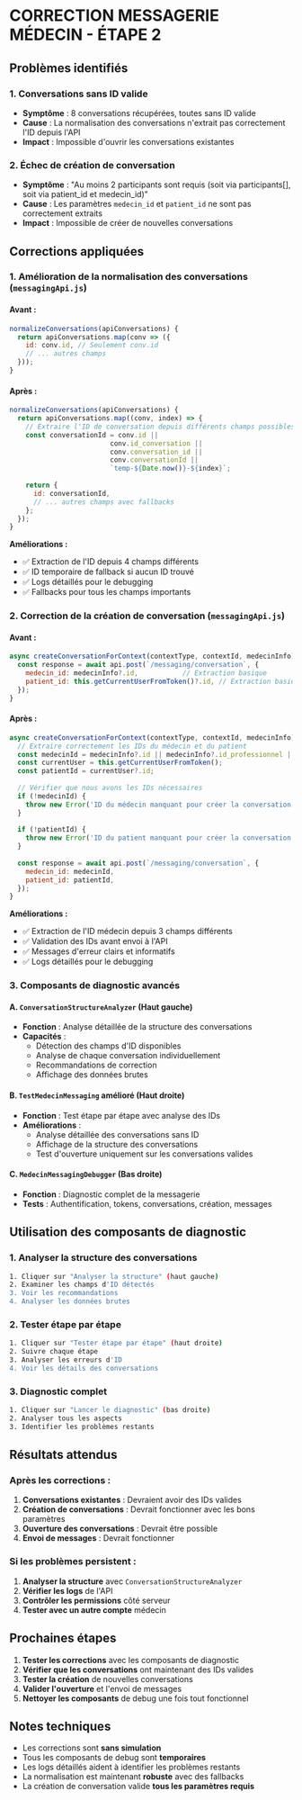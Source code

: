 # CORRECTION MESSAGERIE MÉDECIN - ÉTAPE 2

## Problèmes identifiés

### 1. **Conversations sans ID valide**
- **Symptôme** : 8 conversations récupérées, toutes sans ID valide
- **Cause** : La normalisation des conversations n'extrait pas correctement l'ID depuis l'API
- **Impact** : Impossible d'ouvrir les conversations existantes

### 2. **Échec de création de conversation**
- **Symptôme** : "Au moins 2 participants sont requis (soit via participants[], soit via patient_id et medecin_id)"
- **Cause** : Les paramètres `medecin_id` et `patient_id` ne sont pas correctement extraits
- **Impact** : Impossible de créer de nouvelles conversations

## Corrections appliquées

### 1. **Amélioration de la normalisation des conversations** (`messagingApi.js`)

#### Avant :
```javascript
normalizeConversations(apiConversations) {
  return apiConversations.map(conv => ({
    id: conv.id, // Seulement conv.id
    // ... autres champs
  }));
}
```

#### Après :
```javascript
normalizeConversations(apiConversations) {
  return apiConversations.map((conv, index) => {
    // Extraire l'ID de conversation depuis différents champs possibles
    const conversationId = conv.id || 
                         conv.id_conversation || 
                         conv.conversation_id || 
                         conv.conversationId ||
                         `temp-${Date.now()}-${index}`;
    
    return {
      id: conversationId,
      // ... autres champs avec fallbacks
    };
  });
}
```

**Améliorations :**
- ✅ Extraction de l'ID depuis 4 champs différents
- ✅ ID temporaire de fallback si aucun ID trouvé
- ✅ Logs détaillés pour le debugging
- ✅ Fallbacks pour tous les champs importants

### 2. **Correction de la création de conversation** (`messagingApi.js`)

#### Avant :
```javascript
async createConversationForContext(contextType, contextId, medecinInfo) {
  const response = await api.post(`/messaging/conversation`, {
    medecin_id: medecinInfo?.id,           // Extraction basique
    patient_id: this.getCurrentUserFromToken()?.id, // Extraction basique
  });
}
```

#### Après :
```javascript
async createConversationForContext(contextType, contextId, medecinInfo) {
  // Extraire correctement les IDs du médecin et du patient
  const medecinId = medecinInfo?.id || medecinInfo?.id_professionnel || medecinInfo?.id_medecin;
  const currentUser = this.getCurrentUserFromToken();
  const patientId = currentUser?.id;
  
  // Vérifier que nous avons les IDs nécessaires
  if (!medecinId) {
    throw new Error('ID du médecin manquant pour créer la conversation');
  }
  
  if (!patientId) {
    throw new Error('ID du patient manquant pour créer la conversation');
  }
  
  const response = await api.post(`/messaging/conversation`, {
    medecin_id: medecinId,
    patient_id: patientId,
  });
}
```

**Améliorations :**
- ✅ Extraction de l'ID médecin depuis 3 champs différents
- ✅ Validation des IDs avant envoi à l'API
- ✅ Messages d'erreur clairs et informatifs
- ✅ Logs détaillés pour le debugging

### 3. **Composants de diagnostic avancés**

#### A. **`ConversationStructureAnalyzer`** (Haut gauche)
- **Fonction** : Analyse détaillée de la structure des conversations
- **Capacités** :
  - Détection des champs d'ID disponibles
  - Analyse de chaque conversation individuellement
  - Recommandations de correction
  - Affichage des données brutes

#### B. **`TestMedecinMessaging`** amélioré (Haut droite)
- **Fonction** : Test étape par étape avec analyse des IDs
- **Améliorations** :
  - Analyse détaillée des conversations sans ID
  - Affichage de la structure des conversations
  - Test d'ouverture uniquement sur les conversations valides

#### C. **`MedecinMessagingDebugger`** (Bas droite)
- **Fonction** : Diagnostic complet de la messagerie
- **Tests** : Authentification, tokens, conversations, création, messages

## Utilisation des composants de diagnostic

### 1. **Analyser la structure des conversations**
```bash
1. Cliquer sur "Analyser la structure" (haut gauche)
2. Examiner les champs d'ID détectés
3. Voir les recommandations
4. Analyser les données brutes
```

### 2. **Tester étape par étape**
```bash
1. Cliquer sur "Tester étape par étape" (haut droite)
2. Suivre chaque étape
3. Analyser les erreurs d'ID
4. Voir les détails des conversations
```

### 3. **Diagnostic complet**
```bash
1. Cliquer sur "Lancer le diagnostic" (bas droite)
2. Analyser tous les aspects
3. Identifier les problèmes restants
```

## Résultats attendus

### Après les corrections :
1. **Conversations existantes** : Devraient avoir des IDs valides
2. **Création de conversations** : Devrait fonctionner avec les bons paramètres
3. **Ouverture des conversations** : Devrait être possible
4. **Envoi de messages** : Devrait fonctionner

### Si les problèmes persistent :
1. **Analyser la structure** avec `ConversationStructureAnalyzer`
2. **Vérifier les logs** de l'API
3. **Contrôler les permissions** côté serveur
4. **Tester avec un autre compte** médecin

## Prochaines étapes

1. **Tester les corrections** avec les composants de diagnostic
2. **Vérifier que les conversations** ont maintenant des IDs valides
3. **Tester la création** de nouvelles conversations
4. **Valider l'ouverture** et l'envoi de messages
5. **Nettoyer les composants** de debug une fois tout fonctionnel

## Notes techniques

- Les corrections sont **sans simulation**
- Tous les composants de debug sont **temporaires**
- Les logs détaillés aident à identifier les problèmes restants
- La normalisation est maintenant **robuste** avec des fallbacks
- La création de conversation valide **tous les paramètres requis**
